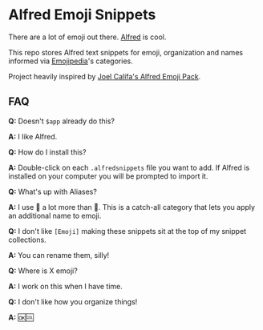 # Alfred Emoji Snippets

There are a lot of emoji out there. [Alfred](https://www.alfredapp.com/) is cool.

This repo stores Alfred text snippets for emoji, organization and names informed via [Emojipedia](https://emojipedia.org/)'s categories.

Project heavily inspired by [Joel Califa's Alfred Emoji Pack](http://joelcalifa.com/blog/alfred-emoji-snippet-pack/).


## FAQ

**Q:** Doesn't `$app` already do this?

**A:** I like Alfred.

**Q:** How do I install this?

**A:** Double-click on each `.alfredsnippets` file you want to add. If Alfred is installed on your computer you will be prompted to import it.

**Q:** What's up with Aliases? 

**A:**  I use 👋 a lot more than 🌊. This is a catch-all category that lets you apply an additional name to emoji.

**Q:** I don't like `[Emoji]` making these snippets sit at the top of my snippet collections.

**A:** You can rename them, silly!


**Q:** Where is X emoji?

**A:** I work on this when I have time.

**Q:** I don't like how you organize things!

**A:** 🆗🆒